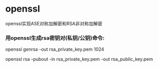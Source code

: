 # openssl
openssl实现ASE对称加解密和RSA非对称加解密

### 用openssl生成rsa密钥对(私钥/公钥)命令:
openssl genrsa -out rsa_private_key.pem 1024

openssl rsa -pubout -in rsa_private_key.pem -out rsa_public_key.pem
